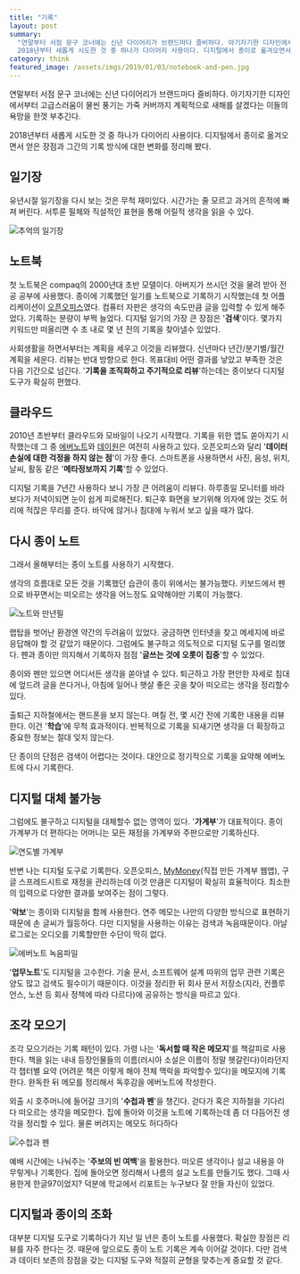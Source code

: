 ```yaml
---
title: "기록"
layout: post
summary:
  "연말부터 서점 문구 코너에는 신년 다이어리가 브랜드마다 즐비하다. 아기자기한 디자인에서부터 고급스러움이 물씬 풍기는 가죽 커버까지 계획적으로 새해를 살겠다는 이들의 욕망을 한껏 부추긴다.
  2018년부터 새롭게 시도한 것 중 하나가 다이어리 사용이다. 디지털에서 종이로 옮겨오면서 얻은 장점과 그간의 기록 방식에 대한 변화를 정리해 봤다."
category: think
featured_image: /assets/imgs/2019/01/03/notebook-and-pen.jpg
---
```


연말부터 서점 문구 코너에는 신년 다이어리가 브랜드마다 즐비하다. 아기자기한 디자인에서부터 고급스러움이 물씬 풍기는 가죽 커버까지 계획적으로 새해를 살겠다는 이들의 욕망을 한껏 부추긴다.

2018년부터 새롭게 시도한 것 중 하나가 다이어리 사용이다. 디지털에서 종이로 옮겨오면서 얻은 장점과 그간의 기록 방식에 대한 변화를 정리해 봤다.

## 일기장

유년시절 일기장을 다시 보는 것은 무척 재미있다. 시간가는 줄 모르고 과거의 흔적에 빠져 버린다. 서투룬 필체와 직설적인 표현을 통해 어릴적 생각을 읽을 수 있다.

![추억의 일기장](/assets/imgs/2019/01/03/old-journal.jpg)

## 노트북

첫 노트북은 compaq의 2000년대 초반 모델이다. 아버지가 쓰시던 것을 물려 받아 전공 공부에 사용했다. 종이에 기록했던 일기를 노트북으로 기록하기 시작했는데 첫 어플리케이션이 [오픈오피스](https://www.openoffice.org/)였다. 컴퓨터 자판은 생각의 속도만큼 글을 입력할 수 있게 해주었다. 기록하는 분량이 부쩍 늘었다. 디지털 일기의 가장 큰 장점은 '**검색**'이다. 몇가지 키워드만 떠올리면 수 초 내로 몇 년 전의 기록을 찾아낼수 있었다.

사회생활을 하면서부터는 계획을 세우고 이것을 리뷰했다. 신년마다 년간/분기별/월간 계획을 세운다. 리뷰는 반대 방향으로 한다. 목표대비 어떤 결과를 낳았고 부족한 것은 다음 기간으로 넘긴다. '**기록을 조직화하고 주기적으로 리뷰**'하는데는 종이보다 디지털 도구가 확실히 편했다.

## 클라우드

2010년 초반부터 클라우드와 모바일이 나오기 시작했다. 기록을 위한 앱도 쏟아지기 시작했는데 그 중 [에버노트](https://evernote.com/)와 [데이원](http://dayoneapp.com/)은 여전히 사용하고 있다. 오픈오피스와 달리 '**데이터 손실에 대한 걱정을 하지 않는 점**'이 가장 좋다. 스마트폰을 사용하면서 사진, 음성, 위치, 날씨, 활동 같은 '**메타정보까지 기록**'할 수 있었다.

디지털 기록을 7년간 사용하다 보니 가장 큰 어려움이 리뷰다. 하루종일 모니터를 바라보다가 저녁이되면 눈이 쉽게 피로해진다. 퇴근후 화면을 보기위해 의자에 앉는 것도 허리에 적잖은 무리를 준다. 바닥에 않거나 침대에 누워서 보고 싶을 때가 많다.

## 다시 종이 노트

그래서 올해부터는 종이 노트를 사용하기 시작했다.

생각의 흐름대로 모든 것을 기록했던 습관이 종이 위에서는 불가능했다. 키보드에서 펜으로 바꾸면서는 떠오르는 생각을 어느정도 요약해야만 기록이 가능했다.

![노트와 만년필](/assets/imgs/2019/01/03/note-and-pen.jpg)

랩탑을 벗어난 환경엔 약간의 두려움이 있었다. 궁금하면 인터넷을 찾고 메세지에 바로 응답해야 할 것 같았기 때문이다. 그럼에도 불구하고 의도적으로 디지털 도구를 멀리했다. 펜과 종이만 의지해서 기록하자 점점 '**글쓰는 것에 오롯이 집중**'할 수 있었다.

종이와 펜만 있으면 어디서든 생각을 쏟아낼 수 있다. 퇴근하고 가장 편안한 자세로 침대에 엎드려 글을 쓴다거나, 아침에 일어나 햇살 좋은 곳을 찾아 떠오르는 생각을 정리할수 있다.

출퇴근 지하철에서는 핸드폰을 보지 않는다. 며칠 전, 몇 시간 전에 기록한 내용을 리뷰한다. 이건 '**학습**'에 무척 효과적이다. 반복적으로 기록을 되새기면 생각을 더 확장하고 중요한 정보는 절대 잊지 않는다.

단 종이의 단점은 검색이 어렵다는 것이다. 대안으로 정기적으로 기록을 요약해 에버노트에 다시 기록한다.

## 디지털 대체 불가능

그럼에도 불구하고 디지털을 대체할수 없는 영역이 있다. '**가계부**'가 대표적이다. 종이 가계부가 더 편하다는 어머니는 모든 재정을 가계부와 주판으로만 기록하신다.

![연도별 가계부](/assets/imgs/2019/01/03/moneybook.jpg)

반변 나는 디지털 도구로 기록한다. 오픈오피스, [MyMoney](/toy_project/2017/01/17/life-tracker.html)(직접 만든 가계부 웹앱), 구글 스프레드시트로 재정을 관리하는데 이것 만큼은 디지털이 확실히 효율적이다. 최소한의 입력으로 다양한 결과를 보여주는 점이 그렇다.

'**악보**'는 종이와 디지털을 함께 사용한다. 연주 메모는 나만의 다양한 방식으로 표현하기 때문에 손 글씨가 월등하다. 다만 디지털을 사용하는 이유는 검색과 녹음때문이다. 아날로그로는 오디오를 기록할만한 수단이 딱히 없다.

![에버노트 녹음파일](/assets/imgs/2019/01/03/evernote.jpg)

'**업무노트**'도 디지털을 고수한다. 기술 문서, 소프트웨어 설계 따위의 업무 관련 기록은 양도 많고 검색도 필수이기 때문이다. 이것을 정리한 뒤 회사 문서 저장소(지라, 컨플루언스, 노션 등 회사 정책에 따라 다르다)에 공유하는 방식을 따르고 있다.

## 조각 모으기

조각 모으기라는 기록 패턴이 있다. 가령 나는 '**독서할 때 작은 메모지**'를 책갈피로 사용한다. 책을 읽는 내내 등장인물들의 이름(러시아 소설은 이름이 정말 헷갈린다)이라던지 각 챕터별 요약 (어려운 책은 이렇게 해야 전체 맥락을 파악할수 있다)을 메모지에 기록한다. 완독한 뒤 메모를 정리해서 독후감을 에버노트에 작성한다.

외출 시 호주머니에 들어갈 크기의 '**수첩과 펜**'을 챙긴다. 걷다가 혹은 지하철을 기다리다 떠오르는 생각을 메모한다. 집에 돌아와 이것을 노트에 기록하는데 좀 더 다듬어진 생각을 정리할 수 있다. 물론 버려지는 메모도 허다하다

![수첩과 펜](/assets/imgs/2019/01/03/notebook-and-pen.jpg)

예배 시간에는 나눠주는 '**주보의 빈 여백**'을 활용한다. 떠오른 생각이나 설교 내용을 아무렇게나 기록한다. 집에 돌아오면 정리해서 나름의 설교 노트를 만들기도 했다. 그때 사용한게 한글97이었지? 덕분에 학교에서 리포트는 누구보다 잘 만들 자신이 있었다.

## 디지털과 종이의 조화

대부분 디지털 도구로 기록하다가 지난 일 년은 종이 노트를 사용했다. 확실한 장점은 리뷰를 자주 한다는 것. 때문에 앞으로도 종이 노트 기록은 계속 이어갈 것이다. 다만 검색과 데이터 보존의 장점을 갖는 디지털 도구와 적절히 균형을 맞추는게 중요할 것 같다.
